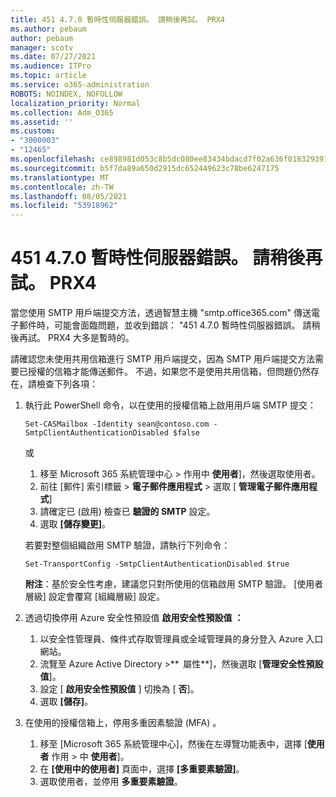 ```yaml
---
title: 451 4.7.0 暫時性伺服器錯誤。 請稍後再試。 PRX4
ms.author: pebaum
author: pebaum
manager: scotv
ms.date: 07/27/2021
ms.audience: ITPro
ms.topic: article
ms.service: o365-administration
ROBOTS: NOINDEX, NOFOLLOW
localization_priority: Normal
ms.collection: Adm_O365
ms.assetid: ''
ms.custom:
- "3000003"
- "12465"
ms.openlocfilehash: ce898981d053c8b5dc080ee83434bdacd7f02a636f0183293915bacdb48ba4ef
ms.sourcegitcommit: b5f7da89a650d2915dc652449623c78be6247175
ms.translationtype: MT
ms.contentlocale: zh-TW
ms.lasthandoff: 08/05/2021
ms.locfileid: "53918962"
---
```

# <a name="451-470-temporary-server-error-please-try-again-later-prx4"></a>451 4.7.0 暫時性伺服器錯誤。 請稍後再試。 PRX4

當您使用 SMTP 用戶端提交方法，透過智慧主機 "smtp.office365.com" 傳送電子郵件時，可能會面臨問題，並收到錯誤： "451 4.7.0 暫時性伺服器錯誤。 請稍後再試。 PRX4 大多是暫時的。 

請確認您未使用共用信箱進行 SMTP 用戶端提交，因為 SMTP 用戶端提交方法需要已授權的信箱才能傳送郵件。 不過，如果您不是使用共用信箱，但問題仍然存在，請檢查下列各項：

1. 執行此 PowerShell 命令，以在使用的授權信箱上啟用用戶端 SMTP 提交：

    ```Set-CASMailbox -Identity sean@contoso.com -SmtpClientAuthenticationDisabled $false```

    或

    1. 移至 Microsoft 365 系統管理中心 > 作用中 **使用者**]，然後選取使用者。
    1. 前往 [郵件] 索引標籤 > **電子郵件應用程式** > 選取 [ **管理電子郵件應用程式**] 
    1. 請確定已 (啟用) 檢查已 **驗證的 SMTP** 設定。
    1. 選取 **[儲存變更]**。
    
    若要對整個組織啟用 SMTP 驗證，請執行下列命令：

    `Set-TransportConfig -SmtpClientAuthenticationDisabled $true`
 
    **附注**：基於安全性考慮，建議您只對所使用的信箱啟用 SMTP 驗證。 [使用者層級] 設定會覆寫 [組織層級] 設定。

2. 透過切換停用 Azure 安全性預設值 **啟用安全性預設值** **：**

    1. 以安全性管理員、條件式存取管理員或全域管理員的身分登入 Azure 入口網站。
    1. 流覽至 Azure Active Directory >**  屬性**]，然後選取 [**管理安全性預設值**]。
    1. 設定 [ **啟用安全性預設值** ] 切換為 [ **否**]。
    1. 選取 **[儲存]**。

3. 在使用的授權信箱上，停用多重因素驗證 (MFA) 。

    1. 移至 [Microsoft 365 系統管理中心]，然後在左導覽功能表中，選擇 [**使用者** 作用  >  中 **使用者**]。
    1. 在 **[使用中的使用者]** 頁面中，選擇 **[多重要素驗證]**。
    1. 選取使用者，並停用 **多重要素驗證**。

